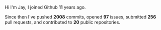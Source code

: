Hi I'm Jay, I joined Github **11** years ago.

Since then I've pushed **2008** commits, opened **97** issues, submitted **256** pull requests, and contributed to **20** public repositories.
